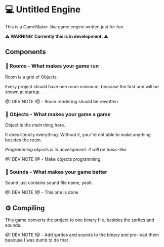 # 💻 Untitled Engine
This is a GameMaker-like game engine written just for fun.

**⚠️ WARNING: Currently this is in development. ⚠️**

## Components

### 📗 Rooms - What makes your game run
Room is a grid of Objects.

Every project should have one room minimum, beacuse the first one will be shown at startup.

@! DEV NOTE !@ - Room rendering should be rewritten

### 📘 Objects - What makes your game a game
Object is the *main* thing here. 

It does literally everything. Without it, your're not able to make anything besides the room.

*Programming objects is in development. It will be basic-like*

@! DEV NOTE !@ - Make objects programming

### 🎵 Sounds - What makes your game better
Sound just contains sound file name, yeah.

@! DEV NOTE !@ - This one is done

## ⚙️ Compiling
This game converts the project to one binary file, besides the sprites and sounds.

@! DEV NOTE !@ - Add sprites and sounds to the binary and pre-load them beacuse I was dumb to do that
